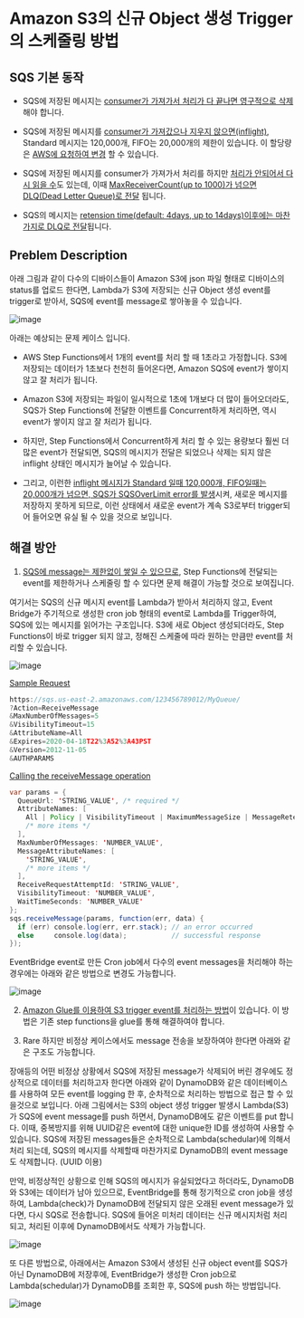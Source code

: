 # Amazon S3의 신규 Object 생성 Trigger의 스케줄링 방법 

## SQS 기본 동작 

- SQS에 저장된 메시지는 [consumer가 가져가서 처리가 다 끝나면 영구적으로 삭제](https://bitesizedserverless.com/bite/the-9-ways-an-sqs-message-can-be-deleted/#1-successful-processing)해야 합니다. 

- SQS에 저장된 메시지를 [consumer가 가져갔으나 지우지 않으면(inflight)](https://www.bluematador.com/docs/troubleshooting/aws-sqs-limits), Standard 메시지는 120,000개, FIFO는 20,000개의 제한이 있습니다. 이 할당량은 [AWS에 요청하여 변경](https://us-east-1.console.aws.amazon.com/support/home?region=us-east-1#/case/create?issueType=service-limit-increase&limitType=service-code-sqs) 할 수 있습니다.

- SQS에 저장된 메시지를 consumer가 가져가서 처리를 하지만 [처리가 안되어서 다시 읽을 수](https://bitesizedserverless.com/bite/the-9-ways-an-sqs-message-can-be-deleted/#3-maximum-receive-count-set-too-low)도 있는데, 이때 [MaxReceiverCount(up to 1000)가 넘으면 DLQ(Dead Letter Queue)로 전달](https://github.com/kyopark2014/technical-summary/blob/main/sqs.md) 됩니다. 

- SQS의 메시지는 [retension time(default: 4days, up to 14days)이후에는 마찬가지로 DLQ로 전달](https://bitesizedserverless.com/bite/the-9-ways-an-sqs-message-can-be-deleted/#4-message-retention-period-exceeded)됩니다.


## Preblem Description 

아래 그림과 같이 다수의 디바이스들이 Amazon S3에 json 파일 형태로 디바이스의 status를 업로드 한다면, Lambda가 S3에 저장되는 신규 Object 생성 event를 trigger로 받아서, SQS에 event를 message로 쌓아놓을 수 있습니다.  

![image](https://user-images.githubusercontent.com/52392004/165836642-69ccb24b-b51c-479b-9a8e-f6d7d018179f.png)

아래는 예상되는 문제 케이스 입니다. 

- AWS Step Functions에서 1개의 event를 처리 할 때 1초라고 가정합니다. S3에 저장되는 데이터가 1초보다 천천히 들어온다면, Amazon SQS에 event가 쌓이지 않고 잘 처리가 됩니다.

- Amazon S3에 저장되는 파일이 일시적으로 1초에 1개보다 더 많이 들어오더라도, SQS가 Step Functions에 전달한 이벤트를 Concurrent하게 처리하면, 역시 event가 쌓이지 않고 잘 처리가 됩니다.

- 하지만, Step Functions에서 Concurrent하게 처리 할 수 있는 용량보다 훨씬 더 많은 event가 전달되면, SQS의 메시지가 전달은 되었으나 삭제는 되지 않은 inflight 상태인 메시지가 늘어날 수 있습니다. 
 
 - 그리고, 이런한 [inflight 메시지가 Standard 일때 120,000개, FIFO일때는 20,000개가 넘으면, SQS가 SQSOverLimit error를 발생](https://docs.aws.amazon.com/AWSSimpleQueueService/latest/SQSDeveloperGuide/quotas-queues.html)시켜, 새로운 메시지를 저장하지 못하게 되므로, 이런 상태에서 새로운 event가 계속 S3로부터 trigger되어 들어오면 유실 될 수 있을 것으로 보입니다. 
 
## 해결 방안

1) [SQS에 message는 제한없이 쌓일 수 있으므로](https://aws.amazon.com/ko/sqs/faqs/), Step Functions에 전달되는 event를 제한하거나 스케줄링 할 수 있다면 문제 해결이 가능할 것으로 보여집니다. 

여기서는 SQS의 신규 메시지 event를 Lambda가 받아서 처리하지 않고, Event Bridge가 주기적으로 생성한 cron job 형태의 event로 Lambda를 Trigger하여, SQS에 있는 메시지를 읽어가는 구조입니다. S3에 새로 Object 생성되더라도, Step Functions이 바로 trigger 되지 않고, 정해진 스케줄에 따라 원하는 만큼만 event를 처리할 수 있습니다. 


![image](https://user-images.githubusercontent.com/52392004/165837257-69cc32c7-22b8-4846-9445-62e0f93a6678.png)

[Sample Request](https://docs.aws.amazon.com/AWSSimpleQueueService/latest/APIReference/API_ReceiveMessage.html)

```c
https://sqs.us-east-2.amazonaws.com/123456789012/MyQueue/
?Action=ReceiveMessage
&MaxNumberOfMessages=5
&VisibilityTimeout=15
&AttributeName=All
&Expires=2020-04-18T22%3A52%3A43PST
&Version=2012-11-05
&AUTHPARAMS
```

[Calling the receiveMessage operation](https://docs.aws.amazon.com/AWSJavaScriptSDK/latest/AWS/SQS.html#receiveMessage-property)

```java
var params = {
  QueueUrl: 'STRING_VALUE', /* required */
  AttributeNames: [
    All | Policy | VisibilityTimeout | MaximumMessageSize | MessageRetentionPeriod | ApproximateNumberOfMessages | ApproximateNumberOfMessagesNotVisible | CreatedTimestamp | LastModifiedTimestamp | QueueArn | ApproximateNumberOfMessagesDelayed | DelaySeconds | ReceiveMessageWaitTimeSeconds | RedrivePolicy | FifoQueue | ContentBasedDeduplication | KmsMasterKeyId | KmsDataKeyReusePeriodSeconds | DeduplicationScope | FifoThroughputLimit | RedriveAllowPolicy | SqsManagedSseEnabled,
    /* more items */
  ],
  MaxNumberOfMessages: 'NUMBER_VALUE',
  MessageAttributeNames: [
    'STRING_VALUE',
    /* more items */
  ],
  ReceiveRequestAttemptId: 'STRING_VALUE',
  VisibilityTimeout: 'NUMBER_VALUE',
  WaitTimeSeconds: 'NUMBER_VALUE'
};
sqs.receiveMessage(params, function(err, data) {
  if (err) console.log(err, err.stack); // an error occurred
  else     console.log(data);           // successful response
});
```


EventBridge event로 만든 Cron job에서 다수의 event messages을 처리해야 하는 경우에는 아래와 같은 방법으로 변경도 가능합니다. 

![image](https://user-images.githubusercontent.com/52392004/165844568-929eb7f1-8147-4b05-85f6-3ae161afda7d.png)


2) [Amazon Glue를 이용하여 S3 trigger event를 처리하는 방법](https://catalog.us-east-1.prod.workshops.aws/workshops/ee59d21b-4cb8-4b3d-a629-24537cf37bb5/en-US/lab1/event-notification-crawler)이 있습니다. 이 방법은 기존 step functions을 glue를 통해 해결하여야 합니다. 


3) Rare 하지만 비정상 케이스에서도 message 전송을 보장하여야 한다면 아래와 같은 구조도 가능합니다. 

장애등의 어떤 비정상 상황에서 SQS에 저장된 message가 삭제되어 버린 경우에도 정상적으로 데이터를 처리하고자 한다면 아래와 같이 DynamoDB와 같은 데이터베이스를 사용하여 모든 event를 logging 한 후, 순차적으로 처리하는 방법으로 접근 할 수 있을것으로 보입니다. 아래 그림에서는 S3의 object 생성 trigger 발생시 Lambda(S3)가 SQS에 event message를 push 하면서, DynamoDB에도 같은 이벤트를 put 합니다. 이때, 중복방지를 위해 UUID같은 event에 대한 unique한 ID를 생성하여 사용할 수 있습니다. SQS에 저장된 messages들은 순차적으로 Lambda(schedular)에 의해서 처리 되는데, SQS의 메시지를 삭제할때 마찬가지로 DynamoDB의 event message도 삭제합니다. (UUID 이용) 

만약, 비정상적인 상황으로 인해 SQS의 메시지가 유실되었다고 하더라도, DynamoDB와 S3에는 데이터가 남아 있으므로, EventBridge를 통해 정기적으로 cron job을 생성하여, Lambda(check)가 DynamoDB에 전달되지 않은 오래된 event message가 있다면, 다시 SQS로 전송합니다. SQS에 들어온 미처리 데이터는 신규 메시지처럼 처리되고, 처리된 이후에 DynamoDB에서도 삭제가 가능합니다.  

![image](https://user-images.githubusercontent.com/52392004/165841203-bd871114-c554-4b6a-ab46-c8f43b081a5c.png)


또 다른 방법으로, 아래에서는 Amazon S3에서 생성된 신규 object event를 SQS가 아닌 DynamoDB에 저장후에, EventBridge가 생성한 Cron job으로 Lambda(schedular)가 DynamoDB를 조회한 후, SQS에 push 하는 방법입니다.

![image](https://user-images.githubusercontent.com/52392004/165844717-2fe78d47-b7e7-49f1-9c3c-c7120a2d177b.png)
